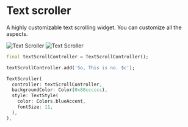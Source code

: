 # Text scroller

A highly customizable text scrolling widget. You can customize all the aspects.

![Text Scroller](https://raw.githubusercontent.com/thruthesky/text_scroller/main/text_scroller.gif)
![Text Scroller](https://raw.githubusercontent.com/thruthesky/text_scroller/main/text_scroller_4.gif)

```dart
final textScrollController = TextScrollController();

textScrollController.add('So, This is no. $c');

TextScroller(
  controller: textScrollController,
  backgroundColor: Color(0x88cccccc),
  style: TextStyle(
    color: Colors.blueAccent,
    fontSize: 11,
  ),
),
```
